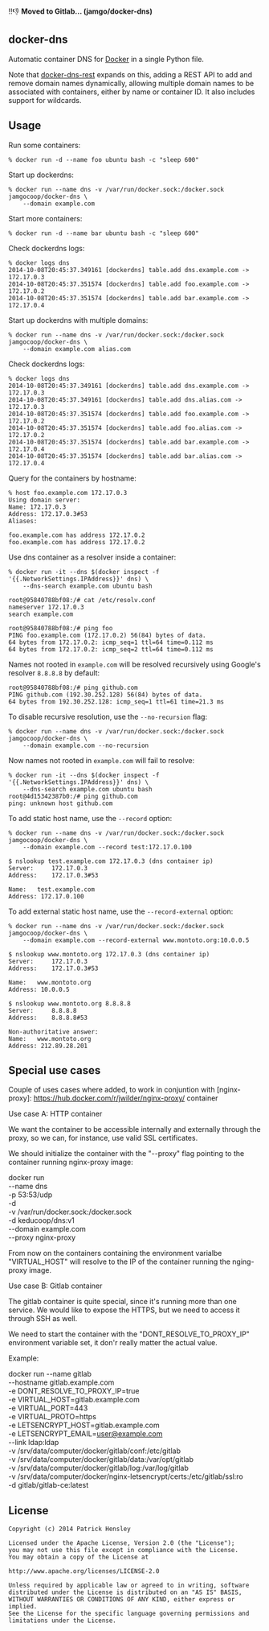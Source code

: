 :bangbang::-1: **Moved to Gitlab... (jamgo/docker-dns)**

docker-dns
----------

Automatic container DNS for [Docker][docker] in a single Python file.

Note that [docker-dns-rest][dns-rest] expands on this, adding a REST API to add and remove domain names dynamically, allowing multiple domain names to be associated with containers, either by name or container ID.  It also includes support for wildcards.

[docker]: http://github.com/docker/docker "Docker"
[dns-rest]: http://github.com/phensley/docker-dns-rest "docker-dns-rest"

Usage
-----

Run some containers:

    % docker run -d --name foo ubuntu bash -c "sleep 600"

Start up dockerdns:

    % docker run --name dns -v /var/run/docker.sock:/docker.sock jamgocoop/docker-dns \
        --domain example.com

Start more containers:

    % docker run -d --name bar ubuntu bash -c "sleep 600"

Check dockerdns logs:

    % docker logs dns
    2014-10-08T20:45:37.349161 [dockerdns] table.add dns.example.com -> 172.17.0.3
    2014-10-08T20:45:37.351574 [dockerdns] table.add foo.example.com -> 172.17.0.2
    2014-10-08T20:45:37.351574 [dockerdns] table.add bar.example.com -> 172.17.0.4

Start up dockerdns with multiple domains:

    % docker run --name dns -v /var/run/docker.sock:/docker.sock jamgocoop/docker-dns \
        --domain example.com alias.com

Check dockerdns logs:

    % docker logs dns
    2014-10-08T20:45:37.349161 [dockerdns] table.add dns.example.com -> 172.17.0.3
    2014-10-08T20:45:37.349161 [dockerdns] table.add dns.alias.com -> 172.17.0.3
    2014-10-08T20:45:37.351574 [dockerdns] table.add foo.example.com -> 172.17.0.2
    2014-10-08T20:45:37.351574 [dockerdns] table.add foo.alias.com -> 172.17.0.2
    2014-10-08T20:45:37.351574 [dockerdns] table.add bar.example.com -> 172.17.0.4
    2014-10-08T20:45:37.351574 [dockerdns] table.add bar.alias.com -> 172.17.0.4

Query for the containers by hostname:

    % host foo.example.com 172.17.0.3
    Using domain server:
    Name: 172.17.0.3
    Address: 172.17.0.3#53
    Aliases:

    foo.example.com has address 172.17.0.2
    foo.example.com has address 172.17.0.2

Use dns container as a resolver inside a container:

    % docker run -it --dns $(docker inspect -f '{{.NetworkSettings.IPAddress}}' dns) \
        --dns-search example.com ubuntu bash

    root@95840788bf08:/# cat /etc/resolv.conf
    nameserver 172.17.0.3
    search example.com

    root@95840788bf08:/# ping foo
    PING foo.example.com (172.17.0.2) 56(84) bytes of data.
    64 bytes from 172.17.0.2: icmp_seq=1 ttl=64 time=0.112 ms
    64 bytes from 172.17.0.2: icmp_seq=2 ttl=64 time=0.112 ms

Names not rooted in `example.com` will be resolved recursively using Google's resolver `8.8.8.8` by default:

    root@95840788bf08:/# ping github.com
    PING github.com (192.30.252.128) 56(84) bytes of data.
    64 bytes from 192.30.252.128: icmp_seq=1 ttl=61 time=21.3 ms

To disable recursive resolution, use the `--no-recursion` flag:

    % docker run --name dns -v /var/run/docker.sock:/docker.sock jamgocoop/docker-dns \
        --domain example.com --no-recursion

Now names not rooted in `example.com` will fail to resolve:

    % docker run -it --dns $(docker inspect -f '{{.NetworkSettings.IPAddress}}' dns) \
        --dns-search example.com ubuntu bash
    root@4d15342387b0:/# ping github.com
    ping: unknown host github.com

To add static host name, use the `--record` option:

    % docker run --name dns -v /var/run/docker.sock:/docker.sock jamgocoop/docker-dns \
        --domain example.com --record test:172.17.0.100

	$ nslookup test.example.com 172.17.0.3 (dns container ip)
	Server:		172.17.0.3
	Address:	172.17.0.3#53

	Name:	test.example.com
	Address: 172.17.0.100

To add external static host name, use the `--record-external` option:

    % docker run --name dns -v /var/run/docker.sock:/docker.sock jamgocoop/docker-dns \
        --domain example.com --record-external www.montoto.org:10.0.0.5

	$ nslookup www.montoto.org 172.17.0.3 (dns container ip)
	Server:		172.17.0.3
	Address:	172.17.0.3#53

	Name:	www.montoto.org
	Address: 10.0.0.5

	$ nslookup www.montoto.org 8.8.8.8
	Server:		8.8.8.8
	Address:	8.8.8.8#53

	Non-authoritative answer:
	Name:	www.montoto.org
	Address: 212.89.28.201

Special use cases
-----

Couple of uses cases where added, to work in conjuntion with [nginx-proxy]: https://hub.docker.com/r/jwilder/nginx-proxy/ container

Use case A: HTTP container

We want the container to be accessible internally and externally through the proxy, so we can, for instance, use valid SSL certificates.

We should initialize the container with the "--proxy" flag pointing to  the container running nginx-proxy image:

docker run \
 --name dns \
 -p 53:53/udp \
 -d \
 -v /var/run/docker.sock:/docker.sock \
 -d keducoop/dns:v1 \
 --domain example.com \
 --proxy nginx-proxy

From now on the containers containing the environment varialbe "VIRTUAL_HOST" will resolve to the IP of the container running the nging-proxy image.

Use case B: Gitlab container

The gitlab container is quite special, since it's running more than one service. We would like to expose the HTTPS, but we need to access it through SSH as well.

We need to start the container with the "DONT_RESOLVE_TO_PROXY_IP" environment variable set, it don'r really matter the actual value.

Example:

docker run --name gitlab \
 --hostname gitlab.example.com \
 -e DONT_RESOLVE_TO_PROXY_IP=true \
 -e VIRTUAL_HOST=gitlab.example.com \
 -e VIRTUAL_PORT=443 \
 -e VIRTUAL_PROTO=https \
 -e LETSENCRYPT_HOST=gitlab.example.com \
 -e LETSENCRYPT_EMAIL=user@example.com \
 --link ldap:ldap \
 -v /srv/data/computer/docker/gitlab/conf:/etc/gitlab \
 -v /srv/data/computer/docker/gitlab/data:/var/opt/gitlab \
 -v /srv/data/computer/docker/gitlab/log:/var/log/gitlab \
 -v /srv/data/computer/docker/nginx-letsencrypt/certs:/etc/gitlab/ssl:ro \
 -d gitlab/gitlab-ce:latest

License
-------

    Copyright (c) 2014 Patrick Hensley

    Licensed under the Apache License, Version 2.0 (the "License");
    you may not use this file except in compliance with the License.
    You may obtain a copy of the License at

    http://www.apache.org/licenses/LICENSE-2.0

    Unless required by applicable law or agreed to in writing, software
    distributed under the License is distributed on an "AS IS" BASIS,
    WITHOUT WARRANTIES OR CONDITIONS OF ANY KIND, either express or implied.
    See the License for the specific language governing permissions and
    limitations under the License.

